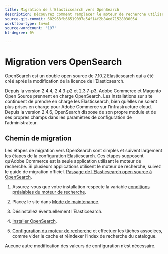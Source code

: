 ```yaml
---
title: Migration de l’Elasticsearch vers OpenSearch
description: Découvrez comment remplacer le moteur de recherche utilisé pour les installations sur site d’Adobe Commerce et de Magento Open Source.
source-git-commit: 682963fb66519097e54f14f2b84ed71528030054
workflow-type: tm+mt
source-wordcount: '197'
ht-degree: 0%

---
```



# Migration vers OpenSearch

OpenSearch est un double open source de 7.10.2 Elasticsearch qui a été créé après la modification de la licence de l’Elasticsearch.

Depuis la version 2.4.4, 2.4.3-p2 et 2.3.7-p3, Adobe Commerce et Magento Open Source prennent en charge OpenSearch. Les installations sur site continuent de prendre en charge les Elasticsearch, bien qu’elles ne soient plus prises en charge pour Adobe Commerce sur l’infrastructure cloud. Depuis la version 2.4.6, OpenSearch dispose de son propre module et de ses propres champs dans les paramètres de configuration de l’administrateur.

## Chemin de migration

Les étapes de migration vers OpenSearch sont simples et suivent largement les étapes de la configuration Elasticsearch. Ces étapes supposent qu’Adobe Commerce est la seule application utilisant le moteur de recherche. Si plusieurs applications utilisent le moteur de recherche, suivez le guide de migration officiel. [Passage de l’Elasticsearch open source à OpenSearch](https://opensearch.org/blog/technical-posts/2021/10/moving-from-opensource-elasticsearch-to-opensearch/).

1. Assurez-vous que votre installation respecte la variable [conditions préalables du moteur de recherche](../../installation/prerequisites/search-engine/overview.md).

1. Placez le site dans [Mode de maintenance](../../installation/tutorials/maintenance-mode.md).

1. Désinstallez éventuellement l’Elasticsearch.

1. [Installer OpenSearch](https://opensearch.org/docs/latest/opensearch/install/important-settings/).

1. [Configuration du moteur de recherche](../../configuration/search/configure-search-engine.md) et effectuer les tâches associées, comme vider le cache et réindexer l’index de recherche du catalogue.

Aucune autre modification des valeurs de configuration n’est nécessaire.
